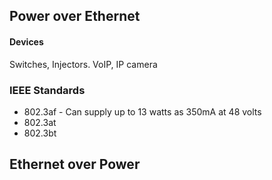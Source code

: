 
## Power over Ethernet

#### Devices

Switches, Injectors. VoIP, IP camera
### IEEE Standards

- 802.3af - Can supply up to 13 watts as 350mA at 48 volts
- 802.3at
- 802.3bt
## Ethernet over Power
